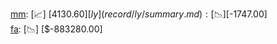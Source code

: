 [mm](record/mm/summary.md): [📈] [$4130.60]  
[ly](record/ly/summary.md): [📉] [$-1747.00]  
[fa](record/fa/summary.md): [📉] [$-883280.00]  
